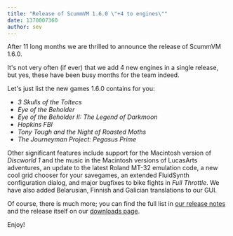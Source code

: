 ```yaml
---
title: "Release of ScummVM 1.6.0 \"+4 to engines\""
date: 1370007360
author: sev
---
```


After 11 long months we are thrilled to announce the release of ScummVM 1.6.0.

It's not very often (if ever) that we add 4 new engines in a single release, but yes, these have been busy months for the team indeed.

Let's just list the new games 1.6.0 contains for you:

*   *3 Skulls of the Toltecs*
*   *Eye of the Beholder*
*   *Eye of the Beholder II: The Legend of Darkmoon*
*   *Hopkins FBI*
*   *Tony Tough and the Night of Roasted Moths*
*   *The Journeyman Project: Pegasus Prime*

Other significant features include support for the Macintosh version of *Discworld 1* and the music in the Macintosh versions of LucasArts adventures, an update to the latest Roland MT-32 emulation code, a new cool grid chooser for your savegames, an extended FluidSynth configuration dialog, and major bugfixes to bike fights in *Full Throttle*. We have also added Belarusian, Finnish and Galician translations to our GUI.

Of course, there is much more; you can find the full list in [our release notes](/frs/scummvm/1.6.0/ReleaseNotes) and the release itself on our [downloads page](/downloads/).

Enjoy!
